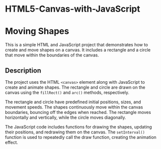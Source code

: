 ﻿# HTML5-Canvas-with-JavaScript
 
 # Moving Shapes

This is a simple HTML and JavaScript project that demonstrates how to create and move shapes on a canvas. It includes a rectangle and a circle that move within the boundaries of the canvas.

## Description

The project uses the HTML `<canvas>` element along with JavaScript to create and animate shapes. The rectangle and circle are drawn on the canvas using the `fillRect()` and `arc()` methods, respectively.

The rectangle and circle have predefined initial positions, sizes, and movement speeds. The shapes continuously move within the canvas boundaries, bouncing off the edges when reached. The rectangle moves horizontally and vertically, while the circle moves diagonally.

The JavaScript code includes functions for drawing the shapes, updating their positions, and redrawing them on the canvas. The `setInterval()` function is used to repeatedly call the draw function, creating the animation effect.
